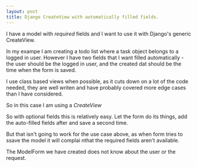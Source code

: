 ```yaml
---
layout: post
title: Django CreateView with automatically filled fields.
---
```


I have a model with *required* fields and I want to use it with Django's generic CreateView.

In my exampe I am creating a todo list where a task object belongs to a logged in user. 
However I have two fields that I want filled automatically - the user should be the logged in user, and the created dat should be the time when the form is saved. 


I use class based views when possible, as it cuts down on a lot of the code needed, they are well writen and have probably covered more edge cases than I have considered. 

So in this case I am using a *CreateView* 

So with optional fields this is relatively easy. Let the form do its things, add the auto-filled fields after and save a second time. 

But that isn't going to work for the use case above, as when form tries to ssave the model it will complai nthat the required fields aren't available.

The ModelForm we have created does not know about the user or the request. 


